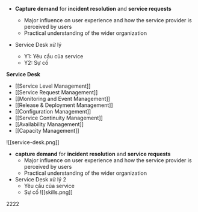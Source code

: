 - **Capture demand** for **incident resolution** and **service requests**
	- Major influence on user experience and how the service provider is  perceived by users
	- Practical understanding of the wider organization
	
- Service Desk xử lý 
	- Y1: Yêu cầu của service
	- Y2: Sự cố
	
**Service Desk**
- [[Service Level Management]]
- [[Service Request Management]]
- [[Monitoring and Event Management]]
- [[Release & Deployment Management]]
- [[Configuration Management]]
- [[Service Continuity Management]]
- [[Availability Management]]
- [[Capacity Management]]


![[service-desk.png]] 
	
- **capture demand** for **incident resolution** and **service requests**
	- Major influence on user experience and how the service provider is  perceived by users
	- Practical understanding of the wider organization
- Service Desk xử lý 2 
	- Yêu cầu của service
	- Sự cố
![[skills.png]]

2222